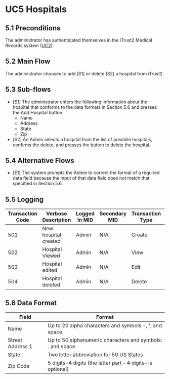 # UC5 Hospitals

## 5.1 Preconditions
The administrator has authenticated themselves in the iTrust2 Medical Records system ([UC2](uc2)).

## 5.2 Main Flow
The administrator chooses to add [S1] or delete [S2] a hospital from iTrust2.

## 5.3 Sub-flows

  * [S1] The administrator enters the following information about the hospital that conforms to the data formats in Section 5.6 and presses the Add Hospital button:
     * Name
     * Address
     * State
     * Zip
  * [S2] An Admin selects a hospital from the list of possible hospitals, confirms the delete, and presses the button to delete the hospital.


## 5.4 Alternative Flows

  * [E1] The system prompts the Admin to correct the format of a required data field because the input of that data field does not match that specified in Section 5.6.


## 5.5 Logging
| Transaction Code | Verbose Description | Logged In MID | Secondary MID | Transaction Type | Patient Viewable |
|------------------|---------------------|---------------|---------------|------------------|------------------|
| 501 | New hospital created | Admin | N/A | Create | No |
| 502 | Hospital Viewed | Admin | N/A | View | No |
| 503 | Hospital edited | Admin | N/A | Edit| No |
| 504 | Hospital deleted | Admin | N/A | Delete| No |


## 5.6 Data Format
| Field | Format |
|-------|--------|
|Name  |Up to 20 alpha characters and symbols -, ', and space|
|Street Address 1  |Up to 50 alphanumeric characters and symbols: . and space|
|State| Two letter abbreviation for 50 US States |
|Zip Code  |5 digits-4 digits (the latter part – 4 digits– is optional)|